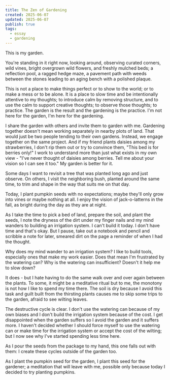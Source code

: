 ```yaml
---
title: The Zen of Gardening
created: 2025-06-07
updated: 2025-06-07
publish: true
tags:
  - essay
  - gardening
---
```

This is my garden.

You're standing in it right now, looking around, observing curated corners, wild vines, bright overgrown wild flowers, and freshly mulched beds; a reflection pool, a ragged hedge maze, a pavement path with weeds between the stones leading to an aging bench with a polished plaque.

This is not a place to make things perfect or to show to the world; or to make a mess or to be alone. It is a place to slow time and be intentionally attentive to my thoughts; to introduce calm by removing structure, and to use the calm to support creative thoughts; to observe those thoughts; to practice. The garden is the result and the gardening is the practice. I'm not here for the garden, I'm here for the gardening.

I share the garden with others and invite them to garden with me. Gardening together doesn't mean working separately in nearby plots of land. That would just be two people tending to their own gardens. Instead, we engage together on the same project. And if my friend plants daisies among my strawberries, I don't rip them out or try to convince them, "This bed is for berries only!" I work to understand more than just what exists in my own view - "I've never thought of daisies among berries. Tell me about your vision so I can see it too." My garden is better for it.

Some days I want to revisit a tree that was planted long ago and just observe. On others, I visit the neighboring bush, planted around the same time, to trim and shape in the way that suits me on that day.

Today, I plant pumpkin seeds with no expectations; maybe they'll only grow into vines or maybe nothing at all. I enjoy the vision of jack-o-latterns in the fall, as bright during the day as they are at night.

As I take the time to pick a bed of land, prepare the soil, and plant the seeds, I note the dryness of the dirt under my finger nails and my mind wanders to building an irrigation system. I can't build it today. I don't have time and that's okay. But I pause, take out a notebook and pencil and scribble a note for later, smeared dirt on the page a reminder of when I had the thought.

Why does my mind wander to an irrigation system? I like to build tools, especially ones that make my work easier. Does that mean I'm frustrated by the watering can? Why is the watering can insufficient? Doesn't it help me to slow down?

It does - but I hate having to do the same walk over and over again between the plants. To some, it might be a meditative ritual but to me, the monotony is not how I like to spend my time there. The soil is dry because I avoid this task and guilt built from the thirsting plants causes me to skip some trips to the garden, afraid to see wilting leaves.

The destructive cycle is clear. I don't use the watering can because of my own biases and I don't build the irrigation system because of the cost. I get disappointed when the garden suffers so I avoid the garden and it suffers more. I haven't decided whether I should force myself to use the watering can or make time for the irrigation system or accept the cost of the wilting; but I now see why I've started spending less time here.

As I pour the seeds from the package to my hand, this one falls out with them: I create these cycles outside of the garden too.

As I plant the pumpkin seed for the garden, I plant this seed for the gardener; a meditation that will leave with me, possible only because today I decided to try planting pumpkins.

